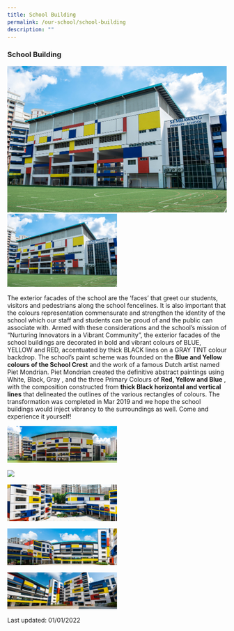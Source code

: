 ```yaml
---
title: School Building
permalink: /our-school/school-building
description: ""
---
```

### School Building

![](/images/buildingpic.jpg)
<img src="images/buildingpic.jpg" 
     style="width:50%">

The exterior facades of the school are the ‘faces’ that greet our students, visitors and pedestrians along the school fencelines. It is also important that the colours representation commensurate and strengthen the identity of the school which our staff and students can be proud of and the public can associate with. Armed with these considerations and the school’s mission of “Nurturing Innovators in a Vibrant Community”, the exterior facades of the school buildings are decorated in bold and vibrant colours of BLUE, YELLOW and RED, accentuated by thick BLACK lines on a GRAY TINT colour backdrop. The school’s paint scheme was founded on the **Blue and Yellow colours of the School Crest** and the work of a famous Dutch artist named Piet Mondrian. Piet Mondrian created the definitive abstract paintings using White, Black, Gray , and the three Primary Colours of **Red, Yellow and Blue** , with the composition constructed from **thick Black horizontal and vertical lines** that delineated the outlines of the various rectangles of colours. The transformation was completed in Mar 2019 and we hope the school buildings would inject vibrancy to the surroundings as well. Come and experience it yourself!

<img src="images/rsz_pic1.jpg" 
     style="width:50%">

<img src="images/pic2.jpg" 
     style="width:50%">

<img src="images/pic3.jpg" 
     style="width:50%">

<img src="images/pic4.jpg" 
     style="width:50%">

<img src="images/pic5.jpg" 
     style="width:50%">

Last updated: 01/01/2022